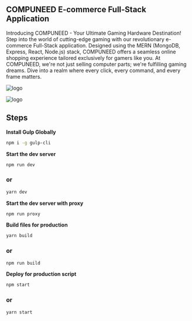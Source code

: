## COMPUNEED E-commerce Full-Stack Application

Introducing COMPUNEED - Your Ultimate Gaming Hardware Destination! Step into the world of cutting-edge gaming with our revolutionary e-commerce Full-Stack application. Designed using the MERN (MongoDB, Express, React, Node.js) stack, COMPUNEED offers a seamless online shopping experience tailored exclusively for gamers like you. At COMPUNEED, we're not just selling computer parts; we're fulfilling gaming dreams. Dive into a realm where every click, every command, and every frame matters.


<p>
<img src="https://i.imgur.com/ZCi3yJi.png" alt="logo">
</p>

<p>
<img src="https://i.imgur.com/MAEVipH.png" alt="logo">
</p>



## Steps

**Install Gulp Globally**
```bash
npm i -g gulp-cli
```

**Start the dev server**
```bash
npm run dev
```
### or
```bash
yarn dev
```

**Start the dev server with proxy**
```bash
npm run proxy
```

**Build files for production**
```bash
yarn build
```
### or

```bash
npm run build
```

**Deploy for production script**
```bash
npm start
```
### or
```bash
yarn start
```